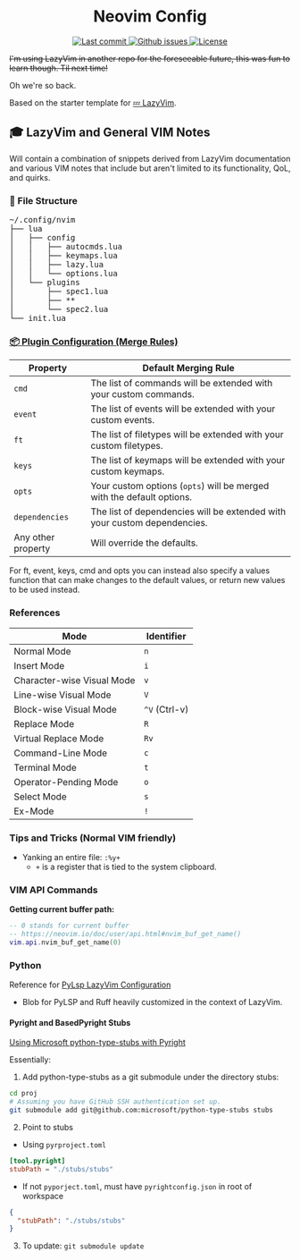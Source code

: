 <h1 align="center">Neovim Config</h1>
<div align="center"><p>
    <a href="https://github.com/wchan-dev/nvim/pulse">
      <img src="https://img.shields.io/github/last-commit/wchan-dev/nvim" alt="Last commit"/>
    </a>
    <a href="https://github.com/wchan-dev/nvim/issues">
      <img src="https://img.shields.io/github/issues/wchan-dev/nvim.svg?style=flat-square&label=Issues&color=F05F40" alt="Github issues"/>
    </a>
    </a>
    <a href="https://github.com/wchan-dev/nvim/blob/LICENSE">
      <img src="https://img.shields.io/github/license/wchan-dev/nvim?style=flat-square&logo=MIT&label=License" alt="License"/>
    </a>
</div>

~~I'm using LazyVim in another repo for the foreseeable future, this was fun to learn though. Til next time!~~

Oh we're so back.

Based on the starter template for [💤 LazyVim](https://github.com/LazyVim/LazyVim).

## 🎓 LazyVim and General VIM Notes

Will contain a combination of snippets derived from LazyVim documentation and various VIM notes that include but aren't limited to its functionality, QoL, and quirks.


### 📂 File Structure

<pre>
~/.config/nvim
├── lua
│   ├── config
│   │   ├── autocmds.lua
│   │   ├── keymaps.lua
│   │   ├── lazy.lua
│   │   └── options.lua
│   └── plugins
│       ├── spec1.lua
│       ├── **
│       └── spec2.lua
└── init.lua
</pre>

### [📦 Plugin Configuration (Merge Rules)](https://www.lazyvim.org/configuration/plugins#%EF%B8%8F-customizing-plugin-specs)
| **Property**     | **Default Merging Rule**                                                  |
|-------------------|--------------------------------------------------------------------------|
| `cmd`            | The list of commands will be extended with your custom commands.          |
| `event`          | The list of events will be extended with your custom events.              |
| `ft`             | The list of filetypes will be extended with your custom filetypes.        |
| `keys`           | The list of keymaps will be extended with your custom keymaps.            |
| `opts`           | Your custom options (`opts`) will be merged with the default options.     |
| `dependencies`   | The list of dependencies will be extended with your custom dependencies.  |
| Any other property | Will override the defaults.                                             |

For ft, event, keys, cmd and opts you can instead also specify a values function
that can make changes to the default values, or return new values to be used instead.

### References

| **Mode**                      | **Identifier** |
|-------------------------------|----------------|
| Normal Mode                   | `n`            |
| Insert Mode                   | `i`            |
| Character-wise Visual Mode    | `v`            |
| Line-wise Visual Mode         | `V`            |
| Block-wise Visual Mode        | `^V` (Ctrl-v)  |
| Replace Mode                  | `R`            |
| Virtual Replace Mode          | `Rv`           |
| Command-Line Mode             | `c`            |
| Terminal Mode                 | `t`            |
| Operator-Pending Mode         | `o`            |
| Select Mode                   | `s`            |
| Ex-Mode                       | `!`            |

### Tips and Tricks (Normal VIM friendly)

- Yanking an entire file: `:%y+`
  - `+` is a register that is tied to the system clipboard.

### VIM API Commands

**Getting current buffer path:**
```lua
-- 0 stands for current buffer
-- https://neovim.io/doc/user/api.html#nvim_buf_get_name()
vim.api.nvim_buf_get_name(0)
```

### Python

Reference for [PyLsp LazyVim Configuration](https://www.reddit.com/r/neovim/comments/14316t9/help_me_to_get_the_best_python_neovim_environment/)

- Blob for PyLSP and Ruff heavily customized in the context of LazyVim.

#### Pyright and BasedPyright Stubs

[Using Microsoft python-type-stubs with Pyright](https://jaewonchung.me/technical/Using-Microsoft-python-type-stubs-with-Pyright/)

Essentially:

1. Add python-type-stubs as a git submodule under the directory stubs:

```bash
cd proj
# Assuming you have GitHub SSH authentication set up.
git submodule add git@github.com:microsoft/python-type-stubs stubs
```

2. Point to stubs
  - Using `pyrproject.toml`
  ```toml
  [tool.pyright]
  stubPath = "./stubs/stubs"
  ```
  - If not `pyporject.toml`, must have `pyrightconfig.json` in root of workspace
  ```json
  {
    "stubPath": "./stubs/stubs"
  }
  ```

3. To update: `git submodule update`
